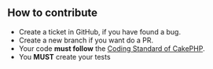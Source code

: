 ## How to contribute
- Create a ticket in GitHub, if you have found a bug.
- Create a new branch if you want do a PR.
- Your code **must follow** the [Coding Standard of CakePHP](http://book.cakephp.org/3.0/en/contributing/cakephp-coding-conventions.html).
- You **MUST** create your tests

